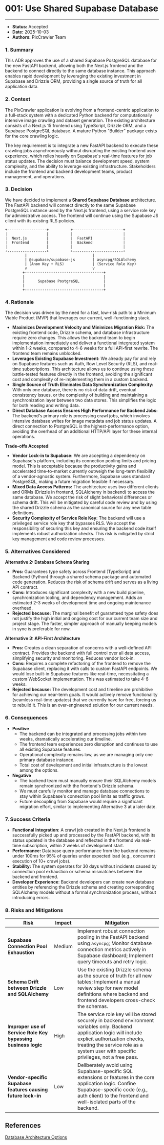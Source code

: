 # 001: Use Shared Supabase Database

---

- **Status:** Accepted
- **Date:** 2025-10-03
- **Authors:** PixCrawler Team

### 1. Summary

This ADR approves the use of a shared Supabase PostgreSQL database for the new FastAPI backend, allowing both the Next.js frontend and the backend to connect directly to the same database instance. This approach enables rapid development by leveraging the existing investment in Supabase and Drizzle ORM, providing a single source of truth for all application data.

### 2. Context

The PixCrawler application is evolving from a frontend-centric application to a full-stack system with a dedicated Python backend for computationally intensive image crawling and dataset generation. The existing architecture consists of a Next.js 15 frontend using TypeScript, Drizzle ORM, and a Supabase PostgreSQL database. A mature Python "Builder" package exists for the core crawling logic.

The key requirement is to integrate a new FastAPI backend to execute these crawling jobs asynchronously without disrupting the existing frontend user experience, which relies heavily on Supabase's real-time features for job status updates. The decision must balance development speed, system complexity, and the ability to leverage existing infrastructure. Stakeholders include the frontend and backend development teams, product management, and operations.

### 3. Decision

We have decided to implement a **Shared Supabase Database** architecture. The FastAPI backend will connect directly to the same Supabase PostgreSQL instance used by the Next.js frontend, using a service role key for administrative access. The frontend will continue using the Supabase JS client with its existing RLS policies.

```
+------------------+          +-----------------------+
|                  |          |                       |
|  Next.js         |          |  FastAPI              |
|  Frontend        |          |  Backend              |
|                  |          |                       |
+------------------+          +-----------------------+
         |                              |
         | @supabase/supabase-js        | asyncpg/SQLAlchemy
         | (Anon Key + RLS)             | (Service Role Key)
         v                              v
        +------------------------------------+
        |                                    |
        |      Supabase PostgreSQL           |
        |                                    |
        +------------------------------------+

```

### 4. Rationale

The decision was driven by the need for a fast, low-risk path to a Minimum Viable Product (MVP) that leverages our current, well-functioning stack.

- **Maximizes Development Velocity and Minimizes Migration Risk:** The existing frontend code, Drizzle schema, and database infrastructure require zero changes. This allows the backend team to begin implementation immediately and deliver a functional integrated system within 1-2 weeks, compared to 4-6 weeks for a full API-first rewrite. The frontend team remains unblocked.
- **Leverages Existing Supabase Investment:** We already pay for and rely on Supabase features such as Auth, Row Level Security (RLS), and real-time subscriptions. This architecture allows us to continue using these battle-tested features directly in the frontend, avoiding the significant cost and complexity of re-implementing them in a custom backend.
- **Single Source of Truth Eliminates Data Synchronization Complexity:** With only one database, there is no risk of data drift, eventual consistency issues, or the complexity of building and maintaining a synchronization layer between two data stores. This simplifies the logic for both reading and writing data.
- **Direct Database Access Ensures High Performance for Backend Jobs:** The backend's primary role is processing crawl jobs, which involves intensive database writes for image metadata and job status updates. A direct connection to PostgreSQL is the highest-performance option, avoiding the overhead of an additional HTTP/API layer for these internal operations.

**Trade-offs Accepted**

- **Vendor Lock-in to Supabase:** We are accepting a dependency on Supabase's platform, including its connection pooling limits and pricing model. This is acceptable because the productivity gains and accelerated time-to-market currently outweigh the long-term flexibility of a vendor-agnostic system. Furthermore, Supabase uses standard PostgreSQL, making a future migration feasible if necessary.
- **Mixed Data Access Patterns:** The architecture uses two different clients and ORMs (Drizzle in frontend, SQLAlchemy in backend) to access the same database. We accept the risk of slight behavioral differences or schema drift. This will be mitigated by careful code review and by using the shared Drizzle schema as the canonical source for any new table definitions.
- **Security Complexity of Service Role Key:** The backend will use a privileged service role key that bypasses RLS. We accept the responsibility of securing this key and ensuring the backend code itself implements robust authorization checks. This risk is mitigated by strict key management and code review processes.

### 5. Alternatives Considered

**Alternative 2: Database Schema Sharing**

- **Pros:** Guarantees type safety across Frontend (TypeScript) and Backend (Python) through a shared schema package and automated code generation. Reduces the risk of schema drift and serves as a living API contract.
- **Cons:** Introduces significant complexity with a new build pipeline, synchronization tooling, and dependency management. Adds an estimated 2-3 weeks of development time and ongoing maintenance overhead.
- **Rejected because:** The marginal benefit of guaranteed type safety does not justify the high initial and ongoing cost for our current team size and project stage. The faster, simpler approach of manually keeping models in sync is preferable for now.

**Alternative 3: API-First Architecture**

- **Pros:** Creates a clean separation of concerns with a well-defined API contract. Provides the backend with full control over all data access, simplifying security and monitoring. Reduces vendor lock-in.
- **Cons:** Requires a complete refactoring of the frontend to remove the Supabase client, replacing it with calls to custom FastAPI endpoints. We would lose built-in Supabase features like real-time, necessitating a custom WebSocket implementation. This was estimated to take 4-6 weeks.
- **Rejected because:** The development cost and timeline are prohibitive for achieving our near-term goals. It would actively remove functionality (seamless real-time updates) that we currently have for free, forcing us to rebuild it. This is an over-engineered solution for our current needs.

### 6. Consequences

- **Positive**
    - The backend can be integrated and processing jobs within two weeks, dramatically accelerating our timeline.
    - The frontend team experiences zero disruption and continues to use all existing Supabase features.
    - Operational complexity remains low, as we are managing only one primary database instance.
    - Total cost of development and initial infrastructure is the lowest among the options.
- **Negative**
    - The backend team must manually ensure their SQLAlchemy models remain synchronized with the frontend's Drizzle schema.
    - We must carefully monitor and manage database connections to stay within Supabase's connection pool limits as traffic grows.
    - Future decoupling from Supabase would require a significant migration effort, similar to implementing Alternative 3 at a later date.

### 7. Success Criteria

- **Functional Integration:** A crawl job created in the Next.js frontend is successfully picked up and processed by the FastAPI backend, with its status updated in the database and reflected in the frontend via real-time subscription, within 2 weeks of development start.
- **Performance:** Database query performance from the backend remains under 100ms for 95% of queries under expected load (e.g., concurrent execution of 10+ crawl jobs).
- **Stability:** The system operates for 30 days without incidents caused by connection pool exhaustion or schema mismatches between the backend and frontend.
- **Developer Experience:** Backend developers can create new database entities by referencing the Drizzle schema and creating corresponding SQLAlchemy models without a formal synchronization process, without introducing errors.

### 8. Risks and Mitigations

| Risk | Impact | Mitigation |
| --- | --- | --- |
| **Supabase Connection Pool Exhaustion** | Medium | Implement robust connection pooling in the FastAPI backend using `asyncpg`; Monitor database connection metrics actively in Supabase dashboard; Implement query timeouts and retry logic. |
| **Schema Drift between Drizzle and SQLAlchemy** | Low | Use the existing Drizzle schema as the source of truth for all new tables; Implement a manual review step for new model definitions where backend and frontend developers cross-check the schemas. |
| **Improper use of Service Role Key bypassing business logic** | High | The service role key will be stored securely in backend environment variables only. Backend application logic will include explicit authorization checks, treating the service role as a system user with specific privileges, not a free pass. |
| **Vendor-specific Supabase features causing future lock-in** | Low | Deliberately avoid using Supabase-specific SQL extensions or features in the core application logic. Confine Supabase-specific code (e.g., auth client) to the frontend and well-isolated parts of the backend. |

## References

[Database Architecture Options](https://www.notion.so/Database-Architecture-Options-275461aa270580369aedc3aa4289816f?pvs=21)